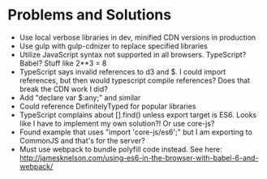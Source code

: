 # Problems and Solutions
* Use local verbose libraries in dev, minified CDN versions in production
 * Use gulp with gulp-cdnizer to replace specified libraries
* Utilize JavaScript syntax not supported in all browsers.  TypeScript?  Babel?  Stuff like 2**3 = 8
* TypeScript says invalid references to d3 and $.  I could import references, but then would typescript compile references?  Does that break the CDN work I did?
 * Add "declare var $:any;" and similar
 * Could reference DefinitelyTyped for popular libraries
* TypeScript complains about [].find() unless export target is ES6.  Looks like I have to implement my own solution?!  Or use core-js?
* Found example that uses "import 'core-js/es6';" but I am exporting to CommonJS and that's for the server?
 * Must use webpack to bundle polyfill code instead.  See here: http://jamesknelson.com/using-es6-in-the-browser-with-babel-6-and-webpack/